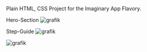 Plain HTML, CSS Project for the Imaginary App Flavory.

Hero-Section
![grafik](https://github.com/FatihKaraoglu/Flavory/assets/92977862/dc637ed0-657a-4cda-afde-5d0ed80be8a0)

Step-Guide
![grafik](https://github.com/FatihKaraoglu/Flavory/assets/92977862/bb7b1438-8da2-488e-a1a0-61c7204e3f88)

![grafik](https://github.com/FatihKaraoglu/Flavory/assets/92977862/711a490e-667a-488e-867b-20ffa0dacab8)
